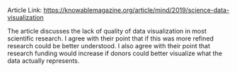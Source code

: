 Article Link:
https://knowablemagazine.org/article/mind/2019/science-data-visualization

The article discusses the lack of quality of data visualization in most scientific research.
I agree with their point that if this was more refined research could be better understood.
I also agree with their point that research funding would increase if donors could better visualize what the data actually represents.
